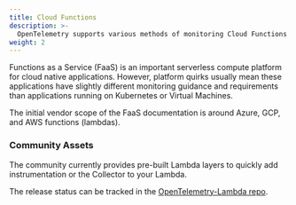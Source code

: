 ```yaml
---
title: Cloud Functions
description: >-
  OpenTelemetry supports various methods of monitoring Cloud Functions
weight: 2
---
```


Functions as a Service (FaaS) is an important serverless compute platform for cloud native applications. However, platform quirks usually mean these applications have slightly different monitoring guidance and requirements than applications running on Kubernetes or Virtual Machines.

The initial vendor scope of the FaaS documentation is around Azure, GCP, and AWS functions (lambdas).

### Community Assets

The community currently provides pre-built Lambda layers to quickly add instrumentation or the Collector to your Lambda.

The release status can be tracked in the [OpenTelemetry-Lambda repo](https://github.com/open-telemetry/opentelemetry-lambda).
